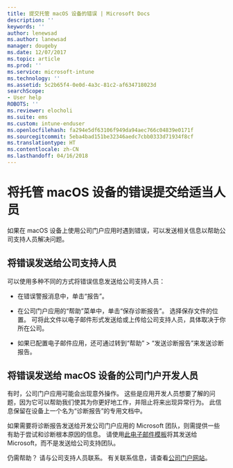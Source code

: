 ```yaml
---
title: 提交托管 macOS 设备的错误 | Microsoft Docs
description: ''
keywords: ''
author: lenewsad
ms.author: lanewsad
manager: dougeby
ms.date: 12/07/2017
ms.topic: article
ms.prod: ''
ms.service: microsoft-intune
ms.technology: ''
ms.assetid: 5c2b65f4-0e0d-4a3c-81c2-af634718023d
searchScope:
- User help
ROBOTS: ''
ms.reviewer: elocholi
ms.suite: ems
ms.custom: intune-enduser
ms.openlocfilehash: fa294e5df63106f949da94aec766c04839e0171f
ms.sourcegitcommit: 5eba4bad151be32346aedc7cbb0333d71934f8cf
ms.translationtype: HT
ms.contentlocale: zh-CN
ms.lasthandoff: 04/16/2018
---
```

# <a name="submit-errors-to-the-right-people-for-your-managed-macos-device"></a>将托管 macOS 设备的错误提交给适当人员

如果在 macOS 设备上使用公司门户应用时遇到错误，可以发送相关信息以帮助公司支持人员解决问题。

## <a name="send-errors-to-your-company-support"></a>将错误发送给公司支持人员

 可以使用多种不同的方式将错误信息发送给公司支持人员：

-   在错误警报消息中，单击“报告”。

-   在公司门户应用的“帮助”菜单中，单击“保存诊断报告”。 选择保存文件的位置。 可将此文件以电子邮件形式发送给或上传给公司支持人员，具体取决于你所在公司。

- 如果已配置电子邮件应用，还可通过转到“帮助” > “发送诊断报告”来发送诊断报告。

## <a name="send-errors-to-the-company-portal-developers-for-macos-devices"></a>将错误发送给 macOS 设备的公司门户开发人员

有时，公司门户应用可能会出现意外操作。 这些是应用开发人员想要了解的问题，因为它可以帮助我们使其为你更好地工作，并阻止将来出现异常行为。 此信息保留在设备上一个名为“诊断报告”的专用文档中。

如果需要将诊断报告发送给开发公司门户应用的 Microsoft 团队，则需提供一些有助于尝试和诊断根本原因的信息。 请使用<a href="mailto:IntuneCPiOSfeedback@microsoft.com?subject=My Company Portal App Closed Unexpectedly&body=Press and hold, then paste your copied Company Portal app logs here.">此电子邮件模板</a>将其发送给 Microsoft，而不是发送给公司支持团队。

仍需帮助？ 请与公司支持人员联系。 有关联系信息，请查看[公司门户网站](https://portal.manage.microsoft.com#HelpDeskDialog)。
